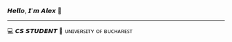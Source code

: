𝙃𝙚𝙡𝙡𝙤, 𝙄'𝙢 𝘼𝙡𝙚𝙭 :wave:

------------------------------------------

:computer: 𝘾𝙎 𝙎𝙏𝙐𝘿𝙀𝙉𝙏 
:office: ᴜɴɪᴠᴇʀꜱɪᴛʏ ᴏꜰ ʙᴜᴄʜᴀʀᴇꜱᴛ



